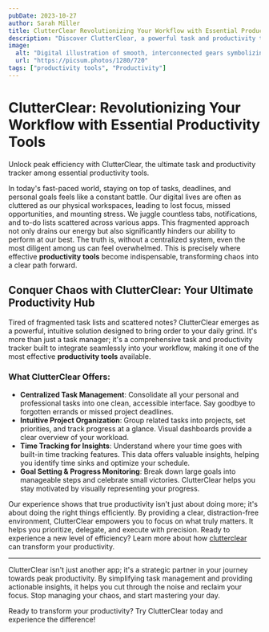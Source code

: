 ```yaml
---
pubDate: 2023-10-27
author: Sarah Miller
title: ClutterClear Revolutionizing Your Workflow with Essential Productivity Tools
description: "Discover ClutterClear, a powerful task and productivity tracker designed to streamline your workflow. Unlock peak efficiency with essential productivity tools that conquer digital clutter and boost focus."
image:
  alt: "Digital illustration of smooth, interconnected gears symbolizing efficient workflow and productivity."
  url: "https://picsum.photos/1280/720"
tags: ["productivity tools", "Productivity"]
---
```

# ClutterClear: Revolutionizing Your Workflow with Essential Productivity Tools

Unlock peak efficiency with ClutterClear, the ultimate task and productivity tracker among essential productivity tools.

In today's fast-paced world, staying on top of tasks, deadlines, and personal goals feels like a constant battle. Our digital lives are often as cluttered as our physical workspaces, leading to lost focus, missed opportunities, and mounting stress. We juggle countless tabs, notifications, and to-do lists scattered across various apps. This fragmented approach not only drains our energy but also significantly hinders our ability to perform at our best. The truth is, without a centralized system, even the most diligent among us can feel overwhelmed. This is precisely where effective **productivity tools** become indispensable, transforming chaos into a clear path forward.

## Conquer Chaos with ClutterClear: Your Ultimate Productivity Hub

Tired of fragmented task lists and scattered notes? ClutterClear emerges as a powerful, intuitive solution designed to bring order to your daily grind. It's more than just a task manager; it's a comprehensive task and productivity tracker built to integrate seamlessly into your workflow, making it one of the most effective **productivity tools** available.

### What ClutterClear Offers:

*   **Centralized Task Management**: Consolidate all your personal and professional tasks into one clean, accessible interface. Say goodbye to forgotten errands or missed project deadlines.
*   **Intuitive Project Organization**: Group related tasks into projects, set priorities, and track progress at a glance. Visual dashboards provide a clear overview of your workload.
*   **Time Tracking for Insights**: Understand where your time goes with built-in time tracking features. This data offers valuable insights, helping you identify time sinks and optimize your schedule.
*   **Goal Setting & Progress Monitoring**: Break down large goals into manageable steps and celebrate small victories. ClutterClear helps you stay motivated by visually representing your progress.

Our experience shows that true productivity isn't just about doing more; it's about doing the right things efficiently. By providing a clear, distraction-free environment, ClutterClear empowers you to focus on what truly matters. It helps you prioritize, delegate, and execute with precision. Ready to experience a new level of efficiency? Learn more about how [clutterclear](https://example.com/clutter) can transform your productivity.

---

ClutterClear isn't just another app; it's a strategic partner in your journey towards peak productivity. By simplifying task management and providing actionable insights, it helps you cut through the noise and reclaim your focus. Stop managing your chaos, and start mastering your day.

Ready to transform your productivity? Try ClutterClear today and experience the difference!